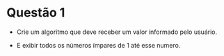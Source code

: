 # Questão 1

- Crie um algoritmo que deve receber um valor informado pelo usuário.

- E exibir todos os números ímpares de 1 até esse numero. 
